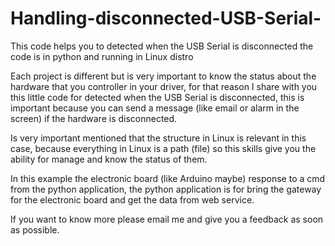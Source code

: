 # Handling-disconnected-USB-Serial-
This code helps you to detected when the USB Serial is disconnected the code is in python and running in Linux distro

Each project is different but is very important to know the status about the hardware that you controller in your driver, for that reason I share with you this little code for detected when the USB Serial is disconnected, this is important because you can send a message (like email or alarm in the screen) if the hardware is disconnected.

Is very important mentioned that the structure in Linux is relevant in this case, because everything in Linux is a path (file) so this skills give you the ability for manage and know the status of them.

In this example the electronic board (like Arduino maybe) response to a cmd from the python application, the python application is for bring the gateway for the electronic board and get the data from web service.

If you want to know more please email me and give you a feedback as soon as possible.
